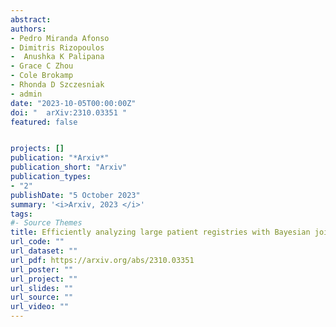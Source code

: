 ```yaml
---
abstract: 
authors:
- Pedro Miranda Afonso
- Dimitris Rizopoulos
-  Anushka K Palipana
- Grace C Zhou
- Cole Brokamp
- Rhonda D Szczesniak
- admin
date: "2023-10-05T00:00:00Z"
doi: "	arXiv:2310.03351 "
featured: false


projects: []
publication: "*Arxiv*"
publication_short: "Arxiv"
publication_types: 
- "2"
publishDate: "5 October 2023"
summary: '<i>Arxiv, 2023 </i>'
tags:
#- Source Themes
title: Efficiently analyzing large patient registries with Bayesian joint models for longitudinal and time-to-event data.
url_code: ""
url_dataset: ""
url_pdf: https://arxiv.org/abs/2310.03351
url_poster: ""
url_project: ""
url_slides: ""
url_source: ""
url_video: ""
---
```

